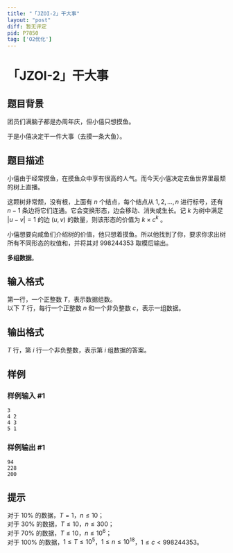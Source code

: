 ```yaml
---
title: "「JZOI-2」干大事"
layout: "post"
diff: 暂无评定
pid: P7850
tag: ['O2优化']
---
```

# 「JZOI-2」干大事
## 题目背景

团员们满脑子都是办周年庆，但小僖只想摸鱼。

于是小僖决定干一件大事（去摸一条大鱼）。
## 题目描述

小僖由于经常摸鱼，在摸鱼众中享有很高的人气。而今天小僖决定去鱼世界里最颓的树上直播。

这颗树非常颓，没有根，上面有 $n$ 个结点，每个结点从 $1,2,\dots,n$ 进行标号，还有 $n - 1$ 条边将它们连通。它会变换形态，边会移动、消失或生长。记 $k$ 为树中满足 $|u-v|=1$ 的边 $(u,v)$ 的数量，则该形态的价值为 $k \times c^k$ 。

小僖想要向咸鱼们介绍树的价值，他只想着摸鱼。所以他找到了你，要求你求出树所有不同形态的权值和，并将其对 $998244353$ 取模后输出。

**多组数据**。
## 输入格式

第一行，一个正整数 $T$，表示数据组数。  
以下 $T$ 行，每行一个正整数 $n$ 和一个非负整数 $c$，表示一组数据。
## 输出格式

$T$ 行，第 $i$ 行一个非负整数，表示第 $i$ 组数据的答案。
## 样例

### 样例输入 #1
```
3
4 2
4 3
5 1

```
### 样例输出 #1
```
94
228
200
```
## 提示

对于 $10\%$ 的数据，$T = 1$，$n \le 10$；  
对于 $30\%$ 的数据，$T \le 10$，$n \le 300$；  
对于 $70\%$ 的数据，$T \le 10$，$n \le 10^6$；  
对于 $100\%$ 的数据，$1 \le T \le 10^5$，$1 \le n \le 10^{18}$，$1 \le c < 998244353$。
